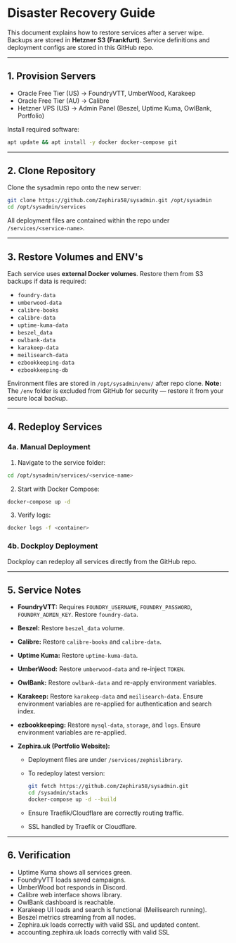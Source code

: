 # Disaster Recovery Guide

This document explains how to restore services after a server wipe.
Backups are stored in **Hetzner S3 (Frankfurt)**.
Service definitions and deployment configs are stored in this GitHub repo.

---

## 1. Provision Servers

* Oracle Free Tier (US) → FoundryVTT, UmberWood, Karakeep
* Oracle Free Tier (AU) → Calibre
* Hetzner VPS (US) → Admin Panel (Beszel, Uptime Kuma, OwlBank, Portfolio)

Install required software:

```bash
apt update && apt install -y docker docker-compose git
```

---

## 2. Clone Repository

Clone the sysadmin repo onto the new server:

```bash
git clone https://github.com/Zephira58/sysadmin.git /opt/sysadmin
cd /opt/sysadmin/services
```

All deployment files are contained within the repo under `/services/<service-name>`.

---

## 3. Restore Volumes and ENV's

Each service uses **external Docker volumes**. Restore them from S3 backups if data is required:

* `foundry-data`
* `umberwood-data`
* `calibre-books`
* `calibre-data`
* `uptime-kuma-data`
* `beszel_data`
* `owlbank-data`
* `karakeep-data`
* `meilisearch-data`
* `ezbookkeeping-data`
* `ezbookkeeping-db`

Environment files are stored in `/opt/sysadmin/env/` after repo clone.
**Note:** The `/env` folder is excluded from GitHub for security — restore it from your secure local backup.

---

## 4. Redeploy Services

### 4a. Manual Deployment

1. Navigate to the service folder:

```bash
cd /opt/sysadmin/services/<service-name>
```

2. Start with Docker Compose:

```bash
docker-compose up -d
```

3. Verify logs:

```bash
docker logs -f <container>
```

### 4b. Dockploy Deployment

Dockploy can redeploy all services directly from the GitHub repo.

---

## 5. Service Notes

* **FoundryVTT:** Requires `FOUNDRY_USERNAME`, `FOUNDRY_PASSWORD`, `FOUNDRY_ADMIN_KEY`. Restore `foundry-data`.
* **Beszel:** Restore `beszel_data` volume.
* **Calibre:** Restore `calibre-books` and `calibre-data`.
* **Uptime Kuma:** Restore `uptime-kuma-data`.
* **UmberWood:** Restore `umberwood-data` and re-inject `TOKEN`.
* **OwlBank:** Restore `owlbank-data` and re-apply environment variables.
* **Karakeep:** Restore `karakeep-data` and `meilisearch-data`. Ensure environment variables are re-applied for authentication and search index.
* **ezbookkeeping:** Restore `mysql-data`, `storage`, and `logs`. Ensure environment variables are re-applied.
* **Zephira.uk (Portfolio Website):**

  * Deployment files are under `/services/zephislibrary`.
  * To redeploy latest version:

    ```bash
    git fetch https://github.com/Zephira58/sysadmin.git
    cd /sysadmin/stacks
    docker-compose up -d --build
    ```
  * Ensure Traefik/Cloudflare are correctly routing traffic.
  * SSL handled by Traefik or Cloudflare.

---

## 6. Verification

* Uptime Kuma shows all services green.
* FoundryVTT loads saved campaigns.
* UmberWood bot responds in Discord.
* Calibre web interface shows library.
* OwlBank dashboard is reachable.
* Karakeep UI loads and search is functional (Meilisearch running).
* Beszel metrics streaming from all nodes.
* Zephira.uk loads correctly with valid SSL and updated content.
* accounting.zephira.uk loads correctly with valid SSL
